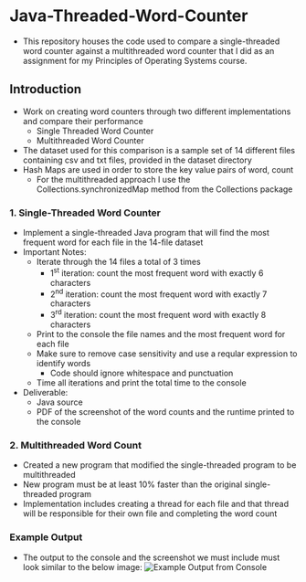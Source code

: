 # Java-Threaded-Word-Counter
- This repository houses the code used to compare a single-threaded word counter against a multithreaded word counter that I did as an assignment for my Principles of Operating Systems course.

## **Introduction**
- Work on creating word counters through two different implementations and compare their performance
    - Single Threaded Word Counter
    - Multithreaded Word Counter
- The dataset used for this comparison is a sample set of 14 different files containing csv and txt files, provided in the dataset directory
- Hash Maps are used in order to store the key value pairs of word, count
    - For the multithreaded approach I use the Collections.synchronizedMap method from the Collections package

### **1. Single-Threaded Word Counter**
- Implement a single-threaded Java program that will find the most frequent word for each file in the 14-file dataset
- Important Notes:
    - Iterate through the 14 files a total of 3 times
        - 1<sup>st</sup> iteration: count the most frequent word with exactly 6 characters
        - 2<sup>nd</sup> iteration: count the most frequent word with exactly 7 characters
        - 3<sup>rd</sup> iteration: count the most frequent word with exactly 8 characters
    - Print to the console the file names and the most frequent word for each file
    - Make sure to remove case sensitivity and use a reqular expression to identify words
        - Code should ignore whitespace and punctuation
    - Time all iterations and print the total time to the console
- Deliverable:
    - Java source 
    - PDF of the screenshot of the word counts and the runtime printed to the console

### **2. Multithreaded Word Count**
- Created a new program that modified the single-threaded program to be multithreaded
- New program must be at least 10% faster than the original single-threaded program
- Implementation includes creating a thread for each file and that thread will be responsible for their own file and completing the word count

### **Example Output**
- The output to the console and the screenshot we must include must look similar to the below image:
![Example Output from Console](./..assets/example_output.png)
